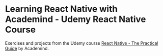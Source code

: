 # Learning React Native with Academind - Udemy React Native Course

Exercises and projects from the Udemy course [React Native - The Practical Guide](https://www.udemy.com/course/react-native-the-practical-guide/) by Academind.
